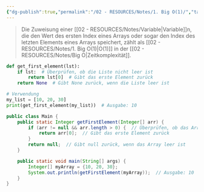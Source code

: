 ```yaml
---
{"dg-publish":true,"permalink":"/02 - RESOURCES/Notes/1. Big O(1)/","tags":["code/python","code/java","code/time-complexity"],"noteIcon":"","updated":"2024-11-04T08:49:48.000+01:00"}
---
```


<style> .container {font-family: sans-serif; text-align: center;} .button-wrapper button {z-index: 1;height: 40px; width: 100px; margin: 10px;padding: 5px;} .excalidraw .App-menu_top .buttonList { display: flex;} .excalidraw-wrapper { height: 800px; margin: 50px; position: relative;} :root[dir="ltr"] .excalidraw .layer-ui__wrapper .zen-mode-transition.App-menu_bottom--transition-left {transform: none;} </style><script src="https://cdn.jsdelivr.net/npm/react@17/umd/react.production.min.js"></script><script src="https://cdn.jsdelivr.net/npm/react-dom@17/umd/react-dom.production.min.js"></script><script type="text/javascript" src="https://cdn.jsdelivr.net/npm/@excalidraw/excalidraw@0/dist/excalidraw.production.min.js"></script><div id="Drawing_2024-10-21_2302.18.excalidraw.md1"></div><script>(function(){const InitialData={"type":"excalidraw","version":2,"source":"https://github.com/zsviczian/obsidian-excalidraw-plugin/releases/tag/2.5.2","elements":[{"type":"line","version":128,"versionNonce":398645629,"index":"a0","isDeleted":false,"id":"Lypht3HuA895p3GM_5tDi","fillStyle":"solid","strokeWidth":4,"strokeStyle":"solid","roughness":2,"opacity":100,"angle":0,"x":-534.4475732199159,"y":-331.70451290873604,"strokeColor":"#1e1e1e","backgroundColor":"transparent","width":3,"height":573,"seed":1247673757,"groupIds":[],"frameId":null,"roundness":{"type":2},"boundElements":[],"updated":1729544545011,"link":null,"locked":false,"startBinding":null,"endBinding":null,"lastCommittedPoint":null,"startArrowhead":null,"endArrowhead":null,"points":[[0,0],[3,573]]},{"type":"line","version":175,"versionNonce":2089066973,"index":"a1","isDeleted":false,"id":"zCk7M3bqaTnP6ttEoFDLj","fillStyle":"solid","strokeWidth":4,"strokeStyle":"solid","roughness":2,"opacity":100,"angle":0,"x":-530.4475732199159,"y":243.29548709126402,"strokeColor":"#1e1e1e","backgroundColor":"transparent","width":722,"height":10,"seed":1415987709,"groupIds":[],"frameId":null,"roundness":{"type":2},"boundElements":[],"updated":1729544545011,"link":null,"locked":false,"startBinding":null,"endBinding":null,"lastCommittedPoint":null,"startArrowhead":null,"endArrowhead":null,"points":[[0,0],[722,-10]]},{"type":"line","version":131,"versionNonce":179199549,"index":"a2","isDeleted":false,"id":"48ixEvxbXuYOaecll-GDL","fillStyle":"solid","strokeWidth":4,"strokeStyle":"solid","roughness":2,"opacity":100,"angle":0,"x":-556.4475732199159,"y":-296.70451290873604,"strokeColor":"#1e1e1e","backgroundColor":"transparent","width":19,"height":35,"seed":296155741,"groupIds":[],"frameId":null,"roundness":{"type":2},"boundElements":[],"updated":1729544545011,"link":null,"locked":false,"startBinding":null,"endBinding":null,"lastCommittedPoint":null,"startArrowhead":null,"endArrowhead":null,"points":[[0,0],[19,-35]]},{"type":"line","version":70,"versionNonce":958500509,"index":"a3","isDeleted":false,"id":"Re8v9SGuuTUmtWizqX1i_","fillStyle":"solid","strokeWidth":4,"strokeStyle":"solid","roughness":2,"opacity":100,"angle":0,"x":-534.4475732199159,"y":-330.70451290873604,"strokeColor":"#1e1e1e","backgroundColor":"transparent","width":16,"height":24,"seed":1794221757,"groupIds":[],"frameId":null,"roundness":{"type":2},"boundElements":[],"updated":1729544545011,"link":null,"locked":false,"startBinding":null,"endBinding":null,"lastCommittedPoint":null,"startArrowhead":null,"endArrowhead":null,"points":[[0,0],[16,24]]},{"type":"line","version":50,"versionNonce":646951677,"index":"a4","isDeleted":false,"id":"kBwZuuTFEnEelHRoE5rkF","fillStyle":"solid","strokeWidth":4,"strokeStyle":"solid","roughness":2,"opacity":100,"angle":0,"x":190.55242678008415,"y":231.29548709126402,"strokeColor":"#1e1e1e","backgroundColor":"transparent","width":25,"height":11,"seed":854050589,"groupIds":[],"frameId":null,"roundness":{"type":2},"boundElements":[],"updated":1729544545011,"link":null,"locked":false,"startBinding":null,"endBinding":null,"lastCommittedPoint":null,"startArrowhead":null,"endArrowhead":null,"points":[[0,0],[-25,-11]]},{"type":"line","version":56,"versionNonce":528108381,"index":"a5","isDeleted":false,"id":"H3sMkY5wvxsjhayDCr1wZ","fillStyle":"solid","strokeWidth":4,"strokeStyle":"solid","roughness":2,"opacity":100,"angle":0,"x":191.55242678008415,"y":233.29548709126402,"strokeColor":"#1e1e1e","backgroundColor":"transparent","width":20,"height":14,"seed":1811602301,"groupIds":[],"frameId":null,"roundness":{"type":2},"boundElements":[],"updated":1729544545011,"link":null,"locked":false,"startBinding":null,"endBinding":null,"lastCommittedPoint":null,"startArrowhead":null,"endArrowhead":null,"points":[[0,0],[-20,14]]},{"type":"text","version":139,"versionNonce":1681053629,"index":"a6","isDeleted":false,"id":"E1UghY4q","fillStyle":"solid","strokeWidth":4,"strokeStyle":"solid","roughness":2,"opacity":100,"angle":0,"x":-239.44757321991585,"y":243.29548709126402,"strokeColor":"#1e1e1e","backgroundColor":"transparent","width":166.18069458007812,"height":37.800000000000004,"seed":1315726301,"groupIds":[],"frameId":null,"roundness":null,"boundElements":[],"updated":1729544545011,"link":null,"locked":false,"fontSize":28,"fontFamily":6,"text":"Input Size (n)","rawText":"Input Size (n)","textAlign":"left","verticalAlign":"top","containerId":null,"originalText":"Input Size (n)","autoResize":true,"lineHeight":1.35},{"type":"text","version":154,"versionNonce":786094109,"index":"a7","isDeleted":false,"id":"GlEKjNXE","fillStyle":"solid","strokeWidth":4,"strokeStyle":"solid","roughness":2,"opacity":100,"angle":4.723593972811037,"x":-602.9532887575309,"y":-144.20465873010534,"strokeColor":"#1e1e1e","backgroundColor":"transparent","width":63.63618469238281,"height":37.800000000000004,"seed":239984701,"groupIds":[],"frameId":null,"roundness":null,"boundElements":[],"updated":1729544545011,"link":null,"locked":false,"fontSize":28,"fontFamily":6,"text":"Time","rawText":"Time","textAlign":"left","verticalAlign":"top","containerId":null,"originalText":"Time","autoResize":true,"lineHeight":1.35},{"type":"arrow","version":156,"versionNonce":2036583549,"index":"a8","isDeleted":false,"id":"AXWCmDm4Ya_xonFpXr0pS","fillStyle":"solid","strokeWidth":4,"strokeStyle":"solid","roughness":0,"opacity":100,"angle":0,"x":-529.0682628750883,"y":236.39893536712611,"strokeColor":"#2f9e44","backgroundColor":"transparent","width":684,"height":13,"seed":1635831965,"groupIds":[],"frameId":null,"roundness":{"type":2},"boundElements":[],"updated":1729544545011,"link":null,"locked":false,"startBinding":null,"endBinding":null,"lastCommittedPoint":null,"startArrowhead":null,"endArrowhead":"arrow","points":[[0,0],[684,-13]]},{"type":"text","version":132,"versionNonce":59716829,"index":"a9","isDeleted":false,"id":"7iNjCIn9","fillStyle":"solid","strokeWidth":4,"strokeStyle":"solid","roughness":2,"opacity":100,"angle":0,"x":52.27656471111857,"y":198.01962502229856,"strokeColor":"#2f9e44","backgroundColor":"transparent","width":62.496826171875,"height":21.6,"seed":1169601789,"groupIds":[],"frameId":null,"roundness":null,"boundElements":[],"updated":1729544545011,"link":"[[O1\|O1]]","locked":false,"fontSize":16,"fontFamily":6,"text":"📍[[O1\|O1]]","rawText":"[[O1\|O1]]","textAlign":"left","verticalAlign":"top","containerId":null,"originalText":"📍[[O1\|O1]]","autoResize":true,"lineHeight":1.35},{"type":"arrow","version":286,"versionNonce":1196041245,"index":"aA","isDeleted":true,"id":"9UpSZgl7ie9xsoqfyOR_R","fillStyle":"solid","strokeWidth":4,"strokeStyle":"solid","roughness":0,"opacity":100,"angle":0,"x":-527.7544320344338,"y":239.3527329594438,"strokeColor":"#1971c2","backgroundColor":"transparent","width":701.3793103448274,"height":295.1724137931034,"seed":108072285,"groupIds":[],"frameId":null,"roundness":{"type":2},"boundElements":[],"updated":1729544558434,"link":null,"locked":false,"startBinding":null,"endBinding":null,"lastCommittedPoint":null,"startArrowhead":null,"endArrowhead":"arrow","points":[[0,0],[701.3793103448274,-295.1724137931034]]},{"type":"text","version":196,"versionNonce":1977428541,"index":"aB","isDeleted":true,"id":"zxmwohyX","fillStyle":"solid","strokeWidth":4,"strokeStyle":"solid","roughness":0,"opacity":100,"angle":5.826417420157298,"x":57.4225257799593,"y":-52.93730483050825,"strokeColor":"#1971c2","backgroundColor":"transparent","width":72.4808349609375,"height":21.6,"seed":50420157,"groupIds":[],"frameId":null,"roundness":null,"boundElements":[],"updated":1729544554386,"link":"[[O(n)\|O(n)]]","locked":false,"fontSize":16,"fontFamily":6,"text":"📍[[O(n)\|O(n)]]","rawText":"[[O(n)\|O(n)]]","textAlign":"left","verticalAlign":"top","containerId":null,"originalText":"📍[[O(n)\|O(n)]]","autoResize":true,"lineHeight":1.35},{"type":"arrow","version":312,"versionNonce":1421898707,"index":"aC","isDeleted":true,"id":"taEikZ4EDU889ArsmIjrd","fillStyle":"solid","strokeWidth":4,"strokeStyle":"solid","roughness":0,"opacity":100,"angle":0,"x":-527.7544320344338,"y":240.04238813185765,"strokeColor":"#2f9e44","backgroundColor":"transparent","width":436.551724137931,"height":514.4827586206895,"seed":881400349,"groupIds":[],"frameId":null,"roundness":{"type":2},"boundElements":[],"updated":1729544562088,"link":null,"locked":false,"startBinding":null,"endBinding":null,"lastCommittedPoint":null,"startArrowhead":null,"endArrowhead":"arrow","points":[[0,0],[304.13793103448273,-269.6551724137931],[436.551724137931,-514.4827586206895]]},{"type":"text","version":149,"versionNonce":1457255997,"index":"aD","isDeleted":true,"id":"QCMEWjEN","fillStyle":"solid","strokeWidth":4,"strokeStyle":"solid","roughness":0,"opacity":100,"angle":5.237953054781757,"x":-186.05627239981789,"y":-216.31997176503643,"strokeColor":"#2f9e44","backgroundColor":"transparent","width":78.56085205078125,"height":21.6,"seed":1945751165,"groupIds":[],"frameId":null,"roundness":null,"boundElements":[],"updated":1729544566835,"link":"[[O(n²)\|O(n²)]]","locked":false,"fontSize":16,"fontFamily":6,"text":"📍[[O(n²)\|O(n²)]]","rawText":"[[O(n²)\|O(n²)]]","textAlign":"left","verticalAlign":"top","containerId":null,"originalText":"📍[[O(n²)\|O(n²)]]","autoResize":true,"lineHeight":1.35},{"type":"arrow","version":379,"versionNonce":2085936563,"index":"aE","isDeleted":true,"id":"YhzL45uG8M3LirJKAc9ew","fillStyle":"solid","strokeWidth":4,"strokeStyle":"solid","roughness":0,"opacity":100,"angle":0,"x":-524.9958113447786,"y":237.28376744220242,"strokeColor":"#1e1e1e","backgroundColor":"transparent","width":331.0344827586206,"height":526.206896551724,"seed":1373917,"groupIds":[],"frameId":null,"roundness":{"type":2},"boundElements":[],"updated":1729544567734,"link":null,"locked":false,"startBinding":null,"endBinding":null,"lastCommittedPoint":null,"startArrowhead":null,"endArrowhead":"arrow","points":[[0,0],[236.55172413793093,-315.8620689655172],[331.0344827586206,-526.206896551724]]},{"id":"8nZGPMtI","type":"text","x":-292.4440872068477,"y":-91.07830152331479,"width":8,"height":25,"angle":0,"strokeColor":"#1e1e1e","backgroundColor":"transparent","fillStyle":"solid","strokeWidth":2,"strokeStyle":"solid","roughness":1,"opacity":100,"groupIds":[],"frameId":null,"index":"aEV","roundness":null,"seed":1002298131,"version":3,"versionNonce":132790675,"isDeleted":true,"boundElements":null,"updated":1729544564780,"link":null,"locked":false,"text":"","rawText":"","fontSize":20,"fontFamily":5,"textAlign":"center","verticalAlign":"middle","containerId":"YhzL45uG8M3LirJKAc9ew","originalText":"","autoResize":true,"lineHeight":1.25},{"type":"text","version":148,"versionNonce":1006710995,"index":"aF","isDeleted":true,"id":"umfnOb0B","fillStyle":"solid","strokeWidth":4,"strokeStyle":"solid","roughness":0,"opacity":100,"angle":5.181153299986048,"x":-299.6792637753292,"y":-186.5724921112946,"strokeColor":"#1e1e1e","backgroundColor":"transparent","width":78.56085205078125,"height":21.6,"seed":1131156285,"groupIds":[],"frameId":null,"roundness":null,"boundElements":[],"updated":1729544566073,"link":"[[O(n³)\|O(n³)]]","locked":false,"fontSize":16,"fontFamily":6,"text":"📍[[O(n³)\|O(n³)]]","rawText":"[[O(n³)\|O(n³)]]","textAlign":"left","verticalAlign":"top","containerId":null,"originalText":"📍[[O(n³)\|O(n³)]]","autoResize":true,"lineHeight":1.35},{"type":"arrow","version":494,"versionNonce":924126205,"index":"aG","isDeleted":true,"id":"ABfhkwXFg7LezRnRn_2wh","fillStyle":"solid","strokeWidth":4,"strokeStyle":"solid","roughness":0,"opacity":100,"angle":0,"x":-525.6854665171925,"y":238.6630777870301,"strokeColor":"#e03131","backgroundColor":"transparent","width":704.1379310344827,"height":154.4827586206897,"seed":1516282781,"groupIds":[],"frameId":null,"roundness":{"type":2},"boundElements":[],"updated":1729544551425,"link":null,"locked":false,"startBinding":null,"endBinding":null,"lastCommittedPoint":null,"startArrowhead":null,"endArrowhead":"arrow","points":[[0,0],[217.9310344827586,-125.5172413793104],[704.1379310344827,-154.4827586206897]]},{"type":"text","version":172,"versionNonce":508705779,"index":"aH","isDeleted":true,"id":"NAPoHTbB","fillStyle":"solid","strokeWidth":4,"strokeStyle":"solid","roughness":0,"opacity":100,"angle":0,"x":49.90566648773347,"y":56.02760980673446,"strokeColor":"#e03131","backgroundColor":"transparent","width":99.79289245605469,"height":21.6,"seed":1495541757,"groupIds":[],"frameId":null,"roundness":null,"boundElements":[],"updated":1729544552180,"link":"[[O(log n)\|O(log n)]]","locked":false,"fontSize":16,"fontFamily":6,"text":"📍[[O(log n)\|O(log n)]]","rawText":"[[O(log n)\|O(log n)]]","textAlign":"left","verticalAlign":"top","containerId":null,"originalText":"📍[[O(log n)\|O(log n)]]","autoResize":true,"lineHeight":1.35},{"type":"arrow","version":545,"versionNonce":386701149,"index":"aI","isDeleted":true,"id":"jTtqOiuFjU5f5t5XYc_F_","fillStyle":"solid","strokeWidth":4,"strokeStyle":"solid","roughness":0,"opacity":100,"angle":0,"x":-524.3061561723649,"y":235.90445709737486,"strokeColor":"#f08c00","backgroundColor":"transparent","width":640.6896551724138,"height":431.03448275862064,"seed":1371021405,"groupIds":[],"frameId":null,"roundness":{"type":2},"boundElements":[],"updated":1729544556725,"link":null,"locked":false,"startBinding":null,"endBinding":null,"lastCommittedPoint":null,"startArrowhead":null,"endArrowhead":"arrow","points":[[0,0],[321.3793103448275,-114.4827586206896],[640.6896551724138,-431.03448275862064]]},{"type":"text","version":151,"versionNonce":324532691,"index":"aJ","isDeleted":true,"id":"dNMVVhLH","fillStyle":"solid","strokeWidth":4,"strokeStyle":"solid","roughness":0,"opacity":100,"angle":5.494143481980993,"x":-13.498637635981822,"y":-156.36480980891173,"strokeColor":"#f08c00","backgroundColor":"transparent","width":113.12092590332031,"height":21.6,"seed":435031229,"groupIds":[],"frameId":null,"roundness":null,"boundElements":[],"updated":1729544559238,"link":"[[O(n log n)\|O(n log n)]]","locked":false,"fontSize":16,"fontFamily":6,"text":"📍[[O(n log n)\|O(n log n)]]","rawText":"[[O(n log n)\|O(n log n)]]","textAlign":"left","verticalAlign":"top","containerId":null,"originalText":"📍[[O(n log n)\|O(n log n)]]","autoResize":true,"lineHeight":1.35},{"type":"arrow","version":235,"versionNonce":376365917,"index":"aK","isDeleted":true,"id":"yxNO9bBiV3_emP8TLt0VK","fillStyle":"solid","strokeWidth":4,"strokeStyle":"solid","roughness":0,"opacity":100,"angle":0,"x":-520.1682251378821,"y":232.4561812353059,"strokeColor":"#e03131","backgroundColor":"transparent","width":213.1034482758621,"height":533.7931034482758,"seed":1365732637,"groupIds":[],"frameId":null,"roundness":{"type":2},"boundElements":[],"updated":1729544568509,"link":null,"locked":false,"startBinding":null,"endBinding":null,"lastCommittedPoint":null,"startArrowhead":null,"endArrowhead":"arrow","points":[[0,0],[161.37931034482756,-277.24137931034477],[213.1034482758621,-533.7931034482758]]},{"type":"text","version":137,"versionNonce":1046330227,"index":"aL","isDeleted":true,"id":"TcVaQgJX","fillStyle":"solid","strokeWidth":4,"strokeStyle":"solid","roughness":0,"opacity":100,"angle":4.85990474664134,"x":-380.01981923774315,"y":-234.51773048953334,"strokeColor":"#e03131","backgroundColor":"transparent","width":77.9678955078125,"height":21.6,"seed":664125821,"groupIds":[],"frameId":null,"roundness":null,"boundElements":[],"updated":1729544571378,"link":"[[O(2ⁿ)\|O(2ⁿ)]]","locked":false,"fontSize":16,"fontFamily":6,"text":"📍[[O(2ⁿ)\|O(2ⁿ)]]","rawText":"[[O(2ⁿ)\|O(2ⁿ)]]","textAlign":"left","verticalAlign":"top","containerId":null,"originalText":"📍[[O(2ⁿ)\|O(2ⁿ)]]","autoResize":true,"lineHeight":1.35},{"type":"arrow","version":137,"versionNonce":951662227,"index":"aM","isDeleted":true,"id":"wqVZzqwb54pWsOeEcM1Wg","fillStyle":"solid","strokeWidth":4,"strokeStyle":"solid","roughness":0,"opacity":100,"angle":0,"x":-520.1682251378821,"y":235.90445709737486,"strokeColor":"#f08c00","backgroundColor":"transparent","width":76.55172413793105,"height":557.9310344827586,"seed":1639614941,"groupIds":[],"frameId":null,"roundness":{"type":2},"boundElements":[],"updated":1729544569653,"link":null,"locked":false,"startBinding":null,"endBinding":null,"lastCommittedPoint":null,"startArrowhead":null,"endArrowhead":"arrow","points":[[0,0],[59.31034482758622,-277.24137931034477],[76.55172413793105,-557.9310344827586]]},{"type":"text","version":170,"versionNonce":478110845,"index":"aN","isDeleted":true,"id":"HYvXez8d","fillStyle":"solid","strokeWidth":4,"strokeStyle":"solid","roughness":0,"opacity":100,"angle":4.8159130645368435,"x":-502.6297177241055,"y":-250.36103992116233,"strokeColor":"#f08c00","backgroundColor":"transparent","width":76.25685119628906,"height":21.6,"seed":552027709,"groupIds":[],"frameId":null,"roundness":null,"boundElements":[],"updated":1729544570635,"link":"[[O(n!)\|O(n!)]]","locked":false,"fontSize":16,"fontFamily":6,"text":"📍[[O(n!)\|O(n!)]]","rawText":"[[O(n!)\|O(n!)]]","textAlign":"left","verticalAlign":"top","containerId":null,"originalText":"📍[[O(n!)\|O(n!)]]","autoResize":true,"lineHeight":1.35},{"type":"arrow","version":164,"versionNonce":1221775645,"index":"aO","isDeleted":true,"id":"AARsuYQDYgfkEvE-_-cLU","fillStyle":"solid","strokeWidth":4,"strokeStyle":"solid","roughness":0,"opacity":100,"angle":0,"x":-522.2371906551235,"y":236.5941122697887,"strokeColor":"#1e1e1e","backgroundColor":"transparent","width":702.7586206896551,"height":224.82758620689657,"seed":1744664221,"groupIds":[],"frameId":null,"roundness":{"type":2},"boundElements":[],"updated":1729544552888,"link":null,"locked":false,"startBinding":null,"endBinding":null,"lastCommittedPoint":null,"startArrowhead":null,"endArrowhead":"arrow","points":[[0,0],[702.7586206896551,-224.82758620689657]]},{"type":"text","version":127,"versionNonce":2133867731,"index":"aP","isDeleted":true,"id":"Ysa0cJGw","fillStyle":"solid","strokeWidth":4,"strokeStyle":"solid","roughness":0,"opacity":100,"angle":6.029878855035,"x":59.96508137193882,"y":10.744458116556473,"strokeColor":"#1e1e1e","backgroundColor":"transparent","width":81.2620849609375,"height":21.6,"seed":1638832893,"groupIds":[],"frameId":null,"roundness":null,"boundElements":[],"updated":1729544553476,"link":"[[O(√n)\|O(√n)]]","locked":false,"fontSize":16,"fontFamily":6,"text":"📍[[O(√n)\|O(√n)]]","rawText":"[[O(√n)\|O(√n)]]","textAlign":"left","verticalAlign":"top","containerId":null,"originalText":"📍[[O(√n)\|O(√n)]]","autoResize":true,"lineHeight":1.35}],"appState":{"theme":"dark","viewBackgroundColor":"#ffffff","currentItemStrokeColor":"#1e1e1e","currentItemBackgroundColor":"transparent","currentItemFillStyle":"solid","currentItemStrokeWidth":2,"currentItemStrokeStyle":"solid","currentItemRoughness":1,"currentItemOpacity":100,"currentItemFontFamily":5,"currentItemFontSize":20,"currentItemTextAlign":"left","currentItemStartArrowhead":null,"currentItemEndArrowhead":"arrow","currentItemArrowType":"round","scrollX":645.0948765361277,"scrollY":221.56699267089152,"zoom":{"value":1.40231},"currentItemRoundness":"round","gridSize":20,"gridStep":5,"gridModeEnabled":false,"gridColor":{"Bold":"rgba(217, 217, 217, 0.5)","Regular":"rgba(230, 230, 230, 0.5)"},"currentStrokeOptions":null,"frameRendering":{"enabled":true,"clip":true,"name":true,"outline":true},"objectsSnapModeEnabled":false,"activeTool":{"type":"selection","customType":null,"locked":false,"lastActiveTool":null}},"files":{}};InitialData.scrollToContent=true;App=()=>{const e=React.useRef(null),t=React.useRef(null),[n,i]=React.useState({width:void 0,height:void 0});return React.useEffect(()=>{i({width:t.current.getBoundingClientRect().width,height:t.current.getBoundingClientRect().height});const e=()=>{i({width:t.current.getBoundingClientRect().width,height:t.current.getBoundingClientRect().height})};return window.addEventListener("resize",e),()=>window.removeEventListener("resize",e)},[t]),React.createElement(React.Fragment,null,React.createElement("div",{className:"excalidraw-wrapper",ref:t},React.createElement(ExcalidrawLib.Excalidraw,{ref:e,width:n.width,height:n.height,initialData:InitialData,viewModeEnabled:!0,zenModeEnabled:!0,gridModeEnabled:!1})))},excalidrawWrapper=document.getElementById("Drawing_2024-10-21_2302.18.excalidraw.md1");ReactDOM.render(React.createElement(App),excalidrawWrapper);})();</script>
>Die Zuweisung einer [[02 - RESOURCES/Notes/Variable\|Variable]]n, die den Wert des ersten Index eines Arrays oder sogar den Index des letzten Elements eines Arrays speichert, zählt als [[02 - RESOURCES/Notes/1. Big O(1)\|O(1)]] in der [[02 - RESOURCES/Notes/Big O\|Zeitkomplexität]].

```python
def get_first_element(lst):
    if lst:  # Überprüfen, ob die Liste nicht leer ist
        return lst[0]  # Gibt das erste Element zurück
    return None  # Gibt None zurück, wenn die Liste leer ist

# Verwendung
my_list = [10, 20, 30]
print(get_first_element(my_list))  # Ausgabe: 10
```

```java
public class Main {
    public static Integer getFirstElement(Integer[] arr) {
        if (arr != null && arr.length > 0) {  // Überprüfen, ob das Array nicht leer ist
            return arr[0];  // Gibt das erste Element zurück
        }
        return null;  // Gibt null zurück, wenn das Array leer ist
    }

    public static void main(String[] args) {
        Integer[] myArray = {10, 20, 30};
        System.out.println(getFirstElement(myArray));  // Ausgabe: 10
    }
}
```